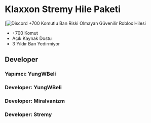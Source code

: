 # Klaxxon Stremy Hile Paketi
[![Discord](https://discord.gg/klaxxon)
+700 Komutlu Ban Riski Olmayan Güvenilir Roblox Hilesi

 - +700 Komut
 - Açık Kaynak Dostu
 - 3 Yıldır Ban Yedirmiyor

## Developer
### Yapımcı: YungWBeli

### Developer: YungWBeli
### Developer: Miralvanizm
### Developer: Stremy
